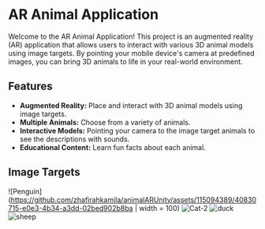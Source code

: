 # AR Animal Application

Welcome to the AR Animal Application! 
This project is an augmented reality (AR) application that allows users to interact with various 3D animal models using image targets. 
By pointing your mobile device's camera at predefined images, you can bring 3D animals to life in your real-world environment.

## Features

- **Augmented Reality:** Place and interact with 3D animal models using image targets.
- **Multiple Animals:** Choose from a variety of animals.
- **Interactive Models:** Pointing your camera to the image target animals to see the descriptions with sounds.
- **Educational Content:** Learn fun facts about each animal.

## Image Targets 
![Penguin](https://github.com/zhafirahkamila/animalARUnity/assets/115094389/40830715-e0e3-4b34-a3dd-02bed902b8ba | width = 100)
![Cat-2](https://github.com/zhafirahkamila/animalARUnity/assets/115094389/ee6b5957-a5b0-4180-adec-556b71a42f04)
![duck](https://github.com/zhafirahkamila/animalARUnity/assets/115094389/73aab4f4-ab57-4c6c-b6fe-132e6c5b5a10)
![sheep](https://github.com/zhafirahkamila/animalARUnity/assets/115094389/e81858ac-973f-4ba6-b4cf-9dfa831a722f)


